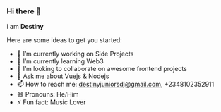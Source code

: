 ### Hi there 👋

i am **Destiny**

Here are some ideas to get you started:

- 🔭 I’m currently working on Side Projects
- 🌱 I’m currently learning Web3
- 👯 I’m looking to collaborate on awesome frontend projects
- 💬 Ask me about Vuejs & Nodejs
- 📫 How to reach me: destinyjuniorsdj@gmail.com, +2348102352911
- 😄 Pronouns: He/Him
- ⚡ Fun fact: Music Lover
